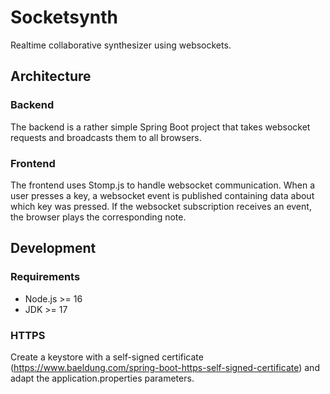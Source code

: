 # Socketsynth

Realtime collaborative synthesizer using websockets.

## Architecture

### Backend

The backend is a rather simple Spring Boot project that takes websocket requests and broadcasts them to all browsers.

### Frontend

The frontend uses Stomp.js to handle websocket communication. When a user presses a key, a websocket event is published containing data about which key was pressed. If the websocket subscription receives an event, the browser plays the corresponding note.

## Development

### Requirements

-   Node.js >= 16
-   JDK >= 17

### HTTPS

Create a keystore with a self-signed certificate (<https://www.baeldung.com/spring-boot-https-self-signed-certificate>) and adapt the application.properties parameters.
